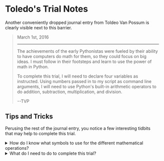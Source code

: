 # Toledo's Trial Notes

Another conveniently dropped journal entry from Toldeo Van Possum is clearly visible next to this barrier.

<blockquote>
March 1st, 2016

<hr/>

<p>
The achievements of the early Pythonistas were fueled by their ability to have computers do math for them, so they could focus on big ideas. I must follow in their footsteps and learn to use the power of math in Python.
</p>

<p>
To complete this trial, I will need to declare four variables as instructed. Using numbers passed in to my script as command line arguments, I will need to use Python's built-in arithmetic operators to do addition, subtraction, multiplication, and division.
</p>

<p>
--TVP
</p>
</blockquote>

## Tips and Tricks

Perusing the rest of the journal entry, you notice a few interesting tidbits that may help to complete this trial.

<details>
<summary>How do I know what symbols to use for the different mathematical operations?</summary>

You can find an exhaustive list [here](https://docs.python.org/3/library/operator.html#mapping-operators-to-functions), but the ones you'll need for this trial have examples below.

```python
print(f"2 plus 2 equals { 2 + 2 }");
print(f"8 minus 4 equals { 8 + 4 }");
print(f"12 divided by 4 equals { 12 / 4 }");
print(f"11 times by 3 equals { 11 * 3 }");
```

</details>

<details>
<summary>What do I need to do to complete this trial?</summary>

Create a file called `numbers.py` in your code folder: 

```bash
<%= env.TQ_PYTHON_CODE_PATH.value %>
```

In that file, you'll need to __declare four variables__ - see the table in the "Objective" tab for what you need to name them. The variables need to store the results of four math operations on numbers passed to your script as __command line arguments__. You were given this code as a starting point:

```python
import sys

# This code reads in arguments and converts those inputs to decimal numbers
first_number = float(sys.argv[1])
second_number = float(sys.argv[2])

# Your code goes here!
result_sum = first_number + second_number

print(f"{first_number} plus {second_number} equals {result_sum}")
```

Like previous examples, it uses the `sys` module to read inputs to your script, and it assigns that input to variables named `first_number` and `second_number`. To execute your script with arguments, you'd use this command in the terminal:

```bash
python3 numbers.py 12 4
```

As you are writing your code, you can execute it in this way to test it and make sure it works. When your code is ready, click the *HACK* button to complete the trial. [Mathematical!](https://www.youtube.com/watch?v=FfPFtbJAEm8)

</details>